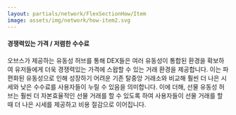 ```yaml
---
layout: partials/network/FlexSectionHow/Item
image: assets/img/network/how-item2.svg
---
```


#### 경쟁력있는 가격 / 저렴한 수수료

오브스가 제공하는 유동성 허브를 통해 DEX들은 여러 유동성이 통합된 환경을 확보하여 유저들에게 더욱 경쟁력있는 가격에 스왑할 수 있는 거래 환경을 제공합니다. 이는 파편화된 유동성으로 인해 성장하기 어려운 기존 탈중앙 거래소와 비교해 훨씬 더 나은 시세와 낮은 수수료를 사용자들이 누릴 수 있음을 의미합니다. 이에 더해, 선물 유동성 허브는 훨씬 더 자본효율적인 선물 거래를 할 수 있도록 하여 사용자들이 선물 거래를 할 때 더 나은 시세를 제공하고 비용 절감으로 이어집니다.

